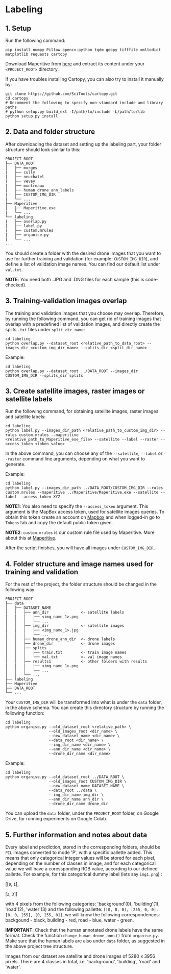 # Labeling

## 1. Setup
Run the following command:
```shell script
pip install numpy Pillow opencv-python tqdm geopy tifffile xmltodict matplotlib requests cartopy
```
Download Maperitive from [here](http://maperitive.net/download/Maperitive-latest.zip) and extract its content under your ```<PROJECT_ROOT>``` directory.

If you have troubles installing Cartopy, you can also try to install it manually by:

```shell script
git clone https://github.com/SciTools/cartopy.git
cd cartopy
# Uncomment the following to specify non-standard include and library paths
# python setup.py build_ext -I/path/to/include -L/path/to/lib
python setup.py install
```

## 2. Data and folder structure
After downloading the dataset and setting up the labeling part, your folder structure should look similar to this:
```
PROJECT_ROOT
├── DATA_ROOT
│   ├── morges 
|   ├── cully
|   ├── neuchatel
|   ├── vevey
|   ├── montreaux
|   ├── human_drone_ann_labels
|   ├── CUSTOM_IMG_DIR
|   └── ...  
├── Maperitive
|   ├── Maperitive.exe
|   └── ...  
└── labeling
|   ├── overlap.py
|   ├── label.py
|   ├── custom.mrules
|   ├── organise.py
|   └── ...  
...     
```
You should create a folder with the desired drone images that you want to use for further training and validation (for example: ```CUSTOM_IMG_DIR```), and define
a list of validation image names. You can find our default list under ```val.txt```.

 **NOTE**: You need both .JPG and .DNG files for each sample (this is code-checked).

## 3. Training-validation images overlap

The training and validation images that you choose may overlap. Therefore, by running the following command,
you can get rid of training images that overlap with a predefined list of validation images, and directly create the splits ```.txt``` files
under ```split_dir_name```:
```shell script
cd labeling
python overlap.py --dataset_root <relative_path_to_data_root> --images_dir <custom_img_dir_name> --splits_dir <split_dir_name>
```

Example:
```shell script
cd labeling
python overlap.py --dataset_root ../DATA_ROOT --images_dir CUSTOM_IMG_DIR --splits_dir splits
```

## 3. Create satellite images, raster images or satellite labels
Run the following command, for obtaining satellite images, raster images and satellite labels:
```shell script
cd labeling
python label.py --images_dir_path <relative_path_to_custom_img_dir> --rules custom.mrules --maperitive <relative_path_to_Maperitive_exe_file> --satellite --label --raster --access_token <token_value>
```

In the above command, you can choose any of the ```--satellite```, ```--label``` or ```--raster``` command
line arguments, depending on what you want to generate. 

Example:
```shell script
cd labeling
python label.py --images_dir_path ../DATA_ROOT/CUSTOM_IMG_DIR --rules custom.mrules --maperitive ../Maperitive/Maperitive.exe --satellite --label --access_token XYZ
```

**NOTE1**: You also need to specify the ```--access_token``` argument.
This argument is the MapBox access token, used for satellite images queries. To obtain this token create an
account on [Mapbox](https://www.mapbox.com/) and when logged-in go to ```Tokens``` tab and copy the default public token given.

**NOTE2**: ```custom.mrules``` is our custom rule file used by Maperitive. More about this at [Maperitive](http://maperitive.net/).

After the script finishes, you will have all images under ```CUSTOM_IMG_DIR```.

## 4. Folder structure and image names used for training and validation

For the rest of the project, the folder structure should be changed in the following way:
```
PROJECT_ROOT
├── data
│   ├── DATASET_NAME                     
│   │   ├── ann_dir              <- satellite labels
|   |   |   ├── <img_name_1>.png     
│   │   │   └── ...
│   │   ├── img_dir              <- satellite images
|   |   |   ├── <img_name_1>.jpg    
│   │   │   └── ...
│   │   ├── human_drone_ann_dir  <- drone labels
│   │   ├── drone_dir            <- drone images
│   │   ├── splits               
│   │   │   ├── train.txt        <- train image names
│   │   │   └── val.txt          <- val image names
│   │   ├── results1             <- other folders with results
|   |   |   ├── <img_name_1>.png   
│   │   │   └── ...
│   │   └── ...   
├── labeling
├── Maperitive
├── DATA_ROOT               
└── ...
```
Your ```CUSTOM_IMG_DIR``` will be transformed into what is under the ```data``` folder, in the above schema.
You can create this directory structure by running the following function:
````shell script
cd labeling
python organise.py --old_dataset_root <relative_path> \
                   --old_images_root <dir_name> \
                   --new_dataset_name <dir_name> \
                   --data_root <dir_name> \
                   --img_dir_name <dir_name> \
                   --ann_dir_name <dir_name> \
                   --drone_dir_name <dir_name>
````

Example:
````shell script
cd labeling
python organise.py --old_dataset_root ../DATA_ROOT \
                   --old_images_root CUSTOM_IMG_DIR \
                   --new_dataset_name DATASET_NAME \
                   --data_root ../data \
                   --img_dir_name img_dir \
                   --ann_dir_name ann_dir \
                   --drone_dir_name drone_dir
````

You can upload the ```data``` folder, under the ```PROJECT_ROOT``` folder, on Google Drive, for running experiments on Google Colab.

## 5. Further information and notes about data

Every label and prediction, stored in the corresponding folders, should be ```PIL``` images converted to mode 'P', with a specific pallette added. This means that only categorical 
integer values will be stored for each pixel, depending on the number of classes in image, and for each categorical value we will have a coressponding RGB value, according to our defined pallette.
For example, for this categorical dummy label (lets say ```img1.png```) :

[[```0```, ```1```], 

 [```2```, ```3```]]


 with 4 pixels from the following categories: 'background'(0), 'building'(1), 'road'(2), 'water'(3) and the following pallette:
`````[[0, 0, 0], [255, 0, 0], [0, 0, 255], [0, 255, 0]]`````, we will know the following correspondences:
backgound - black, building - red, road - blue, water - green.

**IMPORTANT**: Check that the human annotated drone labels have the same format. Check the function ```change_human_drone_anns()``` from ```organise.py```.
Make sure that the human labels are also under ```data``` folder, as suggested in the above project tree structure.

Images from our dataset are satellite and drone images of 5280 x 3956 pixels. There are 4 classes in total, i.e. 'background', 'building', 'road' and 'water'.

